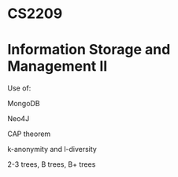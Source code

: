 # CS2209

# Information Storage and Management II


Use of:

MongoDB

Neo4J

CAP theorem

k-anonymity and l-diversity

2-3 trees, B trees, B+ trees
